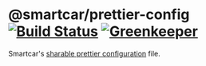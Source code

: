 # @smartcar/prettier-config [![Build Status][ci-image]][ci-url] [![Greenkeeper][gk-image]][gk-url]

Smartcar's [sharable prettier configuration](https://prettier.io/docs/en/configuration.html#sharing-configurations) file.

[ci-url]: https://travis-ci.com/smartcar/prettier-config
[ci-image]: https://img.shields.io/travis/com/smartcar/prettier-config/master.svg?style=flat-square

[gk-url]: https://greenkeeper.io
[gk-image]: https://badges.greenkeeper.io/smartcar/prettier-config.svg?style=flat-square
